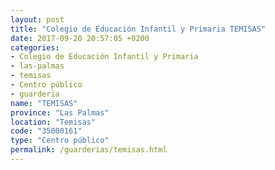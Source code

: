 ```yaml
---
layout: post
title: "Colegio de Educación Infantil y Primaria TEMISAS"
date: 2017-09-20 20:57:05 +0200
categories:
- Colegio de Educación Infantil y Primaria
- las-palmas
- temisas
- Centro público
- guarderia
name: "TEMISAS"
province: "Las Palmas"
location: "Temisas"
code: "35000161"
type: "Centro público"
permalink: /guarderias/temisas.html
---
```

